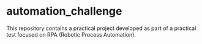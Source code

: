 # automation_challenge
This repository contains a practical project developed as part of a practical test focused on RPA (Robotic Process Automation).

